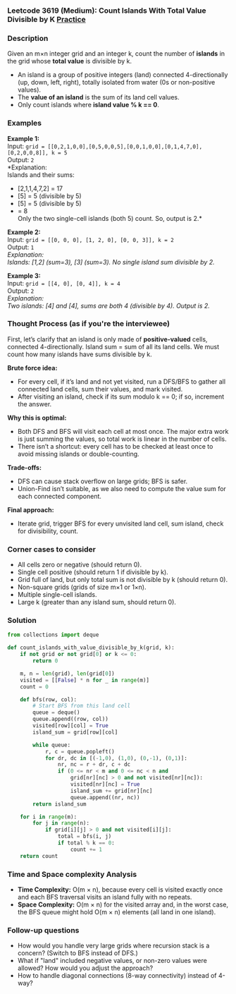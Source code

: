 ### Leetcode 3619 (Medium): Count Islands With Total Value Divisible by K [Practice](https://leetcode.com/problems/count-islands-with-total-value-divisible-by-k)

### Description  
Given an m×n integer grid and an integer k, count the number of **islands** in the grid whose **total value** is divisible by k.  
- An island is a group of positive integers (land) connected 4-directionally (up, down, left, right), totally isolated from water (0s or non-positive values).
- The **value of an island** is the sum of its land cell values.
- Only count islands where **island value % k == 0**.

### Examples  

**Example 1:**  
Input: `grid = [[0,2,1,0,0],[0,5,0,0,5],[0,0,1,0,0],[0,1,4,7,0],[0,2,0,0,8]], k = 5`  
Output: `2`  
*Explanation:  
Islands and their sums:  
- [2,1,1,4,7,2] = 17  
- [5] = 5 (divisible by 5)  
- [5] = 5 (divisible by 5)  
-  = 8  
Only the two single-cell islands (both 5) count. So, output is 2.*

**Example 2:**  
Input: `grid = [[0, 0, 0], [1, 2, 0], [0, 0, 3]], k = 2`  
Output: `1`  
*Explanation:  
Islands: [1,2] (sum=3), [3] (sum=3). No single island sum divisible by 2.*

**Example 3:**  
Input: `grid = [[4, 0], [0, 4]], k = 4`  
Output: `2`  
*Explanation:  
Two islands: [4] and [4], sums are both 4 (divisible by 4). Output is 2.*

### Thought Process (as if you're the interviewee)  
First, let’s clarify that an island is only made of **positive-valued** cells, connected 4-directionally. Island sum = sum of all its land cells. We must count how many islands have sums divisible by k.

**Brute force idea:**  
- For every cell, if it’s land and not yet visited, run a DFS/BFS to gather all connected land cells, sum their values, and mark visited.
- After visiting an island, check if its sum modulo k == 0; if so, increment the answer.

**Why this is optimal:**  
- Both DFS and BFS will visit each cell at most once. The major extra work is just summing the values, so total work is linear in the number of cells.
- There isn’t a shortcut: every cell has to be checked at least once to avoid missing islands or double-counting.

**Trade-offs:**  
- DFS can cause stack overflow on large grids; BFS is safer.
- Union-Find isn’t suitable, as we also need to compute the value sum for each connected component.

**Final approach:**  
- Iterate grid, trigger BFS for every unvisited land cell, sum island, check for divisibility, count.

### Corner cases to consider  
- All cells zero or negative (should return 0).
- Single cell positive (should return 1 if divisible by k).
- Grid full of land, but only total sum is not divisible by k (should return 0).
- Non-square grids (grids of size m×1 or 1×n).
- Multiple single-cell islands.
- Large k (greater than any island sum, should return 0).

### Solution

```python
from collections import deque

def count_islands_with_value_divisible_by_k(grid, k):
    if not grid or not grid[0] or k <= 0:
        return 0

    m, n = len(grid), len(grid[0])
    visited = [[False] * n for _ in range(m)]
    count = 0

    def bfs(row, col):
        # Start BFS from this land cell
        queue = deque()
        queue.append((row, col))
        visited[row][col] = True
        island_sum = grid[row][col]

        while queue:
            r, c = queue.popleft()
            for dr, dc in [(-1,0), (1,0), (0,-1), (0,1)]:
                nr, nc = r + dr, c + dc
                if (0 <= nr < m and 0 <= nc < n and
                    grid[nr][nc] > 0 and not visited[nr][nc]):
                    visited[nr][nc] = True
                    island_sum += grid[nr][nc]
                    queue.append((nr, nc))
        return island_sum

    for i in range(m):
        for j in range(n):
            if grid[i][j] > 0 and not visited[i][j]:
                total = bfs(i, j)
                if total % k == 0:
                    count += 1
    return count
```

### Time and Space complexity Analysis  

- **Time Complexity:** O(m × n), because every cell is visited exactly once and each BFS traversal visits an island fully with no repeats.
- **Space Complexity:** O(m × n) for the visited array and, in the worst case, the BFS queue might hold O(m × n) elements (all land in one island).

### Follow-up questions  
- How would you handle very large grids where recursion stack is a concern? (Switch to BFS instead of DFS.)
- What if "land" included negative values, or non-zero values were allowed? How would you adjust the approach?  
- How to handle diagonal connections (8-way connectivity) instead of 4-way?